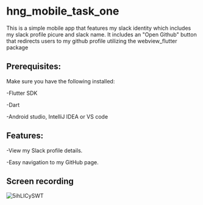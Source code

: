 # hng_mobile_task_one

This is a simple mobile app that features my slack identity which includes my slack profile picure and slack name. It includes an "Open Github" button that redirects users to my github profile utilizing the webview_flutter package

## Prerequisites:

Make sure you have the following installed:

-Flutter SDK

-Dart

-Android studio, IntelliJ IDEA or VS code

## Features:

-View my Slack profile details.

-Easy navigation to my GitHub page.

## Screen recording

![5ihLICySWT](https://github.com/mustapha-amin/hng_mobile_task_one/assets/70119794/6fe01dae-7004-431e-9e4e-5a2ec2501916)
